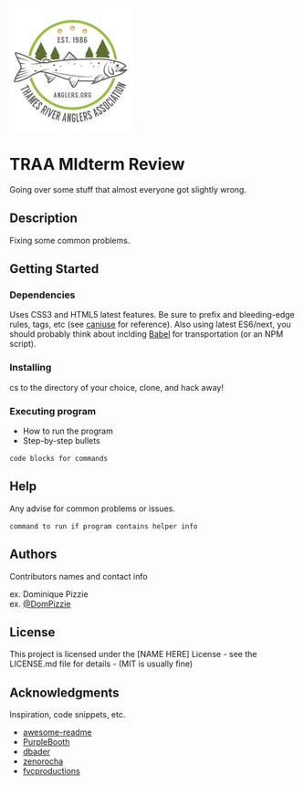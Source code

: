 ![TRAA LOGO](images/traa_logo.jpg)

# TRAA MIdterm Review

Going over some stuff that almost everyone got slightly wrong.

## Description

Fixing some common problems.

## Getting Started

### Dependencies

Uses CSS3 and HTML5 latest features. Be sure to prefix and bleeding-edge rules, tags, etc (see [caniuse](http://caniuse.com) for reference). Also using latest ES6/next, you should probably think about inclding [Babel](babeljs.io/) for transportation (or an NPM script).

### Installing

cs to the directory of your choice, clone, and hack away!

### Executing program

* How to run the program
* Step-by-step bullets
```
code blocks for commands
```

## Help

Any advise for common problems or issues.
```
command to run if program contains helper info
```

## Authors

Contributors names and contact info

ex. Dominique Pizzie  
ex. [@DomPizzie](https://twitter.com/dompizzie)

## License

This project is licensed under the [NAME HERE] License - see the LICENSE.md file for details - (MIT is usually fine)

## Acknowledgments

Inspiration, code snippets, etc.
* [awesome-readme](https://github.com/matiassingers/awesome-readme)
* [PurpleBooth](https://gist.github.com/PurpleBooth/109311bb0361f32d87a2)
* [dbader](https://github.com/dbader/readme-template)
* [zenorocha](https://gist.github.com/zenorocha/4526327)
* [fvcproductions](https://gist.github.com/fvcproductions/1bfc2d4aecb01a834b46)